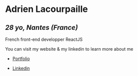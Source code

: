 # **Adrien Lacourpaille**

## *28 yo, Nantes (France)*

French front-end developper ReactJS

You can visit my website & my linkedin to learn more about me

* [Portfolio](http://www.adrienlacourpaille.com/)

* [Linkedin](https://www.linkedin.com/in/adrien-lacourpaille/)

